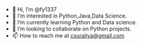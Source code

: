 - 👋 Hi, I’m @fy1337
- 👀 I’m interested in Python,Java,Data Science.
- 🌱 I’m currently learning Python and Data science.  
- 💞️ I’m looking to collaborate on Python projects.
- 📫 How to reach me at csuraliya@gmail.com

<!---
fy1337/fy1337 is a ✨ special ✨ repository because its `README.md` (this file) appears on your GitHub profile.
You can click the Preview link to take a look at your changes.
--->
